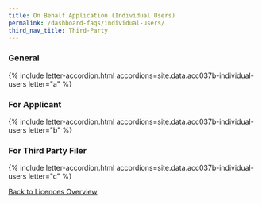 ```yaml
---
title: On Behalf Application (Individual Users)
permalink: /dashboard-faqs/individual-users/
third_nav_title: Third-Party
---
```


### General

{% include letter-accordion.html accordions=site.data.acc037b-individual-users letter="a" %}

### For Applicant

{% include letter-accordion.html accordions=site.data.acc037b-individual-users letter="b" %}

### For Third Party Filer

{% include letter-accordion.html accordions=site.data.acc037b-individual-users letter="c" %}

[Back to Licences Overview](/licences/)